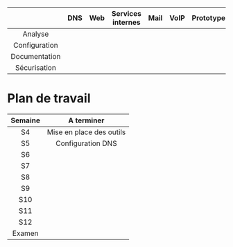 
|         | DNS  | Web  | Services internes | Mail | VoIP | Prototype |
| :-----: | :-:  | :-:  | :-:               | :-: | :-: | :-: |
| Analyse |      |      |                   |     | ||
| Configuration |      |      |                   |   ||  | 
| Documentation |      |      |                   |   ||  | 
| Sécurisation |      |      |                   |     ||| 

# Plan de travail
|Semaine|A terminer|
|:-:|:-:|
|S4|Mise en place des outils|
|S5|Configuration DNS|
|S6||
|S7||
|S8||
|S9||
|S10||
|S11||
|S12||
|Examen||
